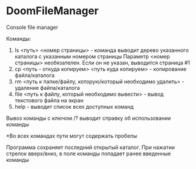 # DoomFileManager
Console file manager

Команды:
1. ls <путь> <номер страницы> - команда выводит дерево указанного каталога с указанным номером страницы
  Параметр <номер страницы> необязателен. Если он не указан, выводится страница #1  
2. cp <путь - откуда копируем> <путь куда копируем> - копирование файла/каталога   
3. rm <путь к папке/файлу, которую/который необходимо удалить> - удаление файла/каталога  
4. file <путь к файлу, который необходимо вывести> - вывод текстового файла на экран
5. help - выводит список всех доступных команд

Вывоз команды с ключом /? выводит справку об использовании команды
  
*Во всех командах пути могут содержать пробелы

Программа сохраняет последний открытый каталог. При нажатии стрелок вверх/вниз, в поле команды попадает ранее введенные команды
